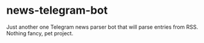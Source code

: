 # news-telegram-bot
Just another one Telegram news parser bot that will parse entries from RSS.
Nothing fancy, pet project.
